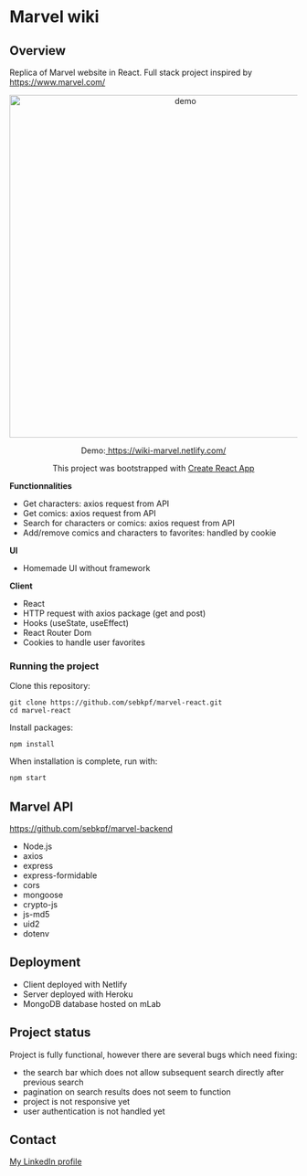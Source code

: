 # Marvel wiki

## Overview

Replica of Marvel website in React. Full stack project inspired by <a href="https://www.marvel.com/">https://www.marvel.com/</a>

<p align="center">
	<img
			width="600"
			alt="demo"
			src="https://github.com/sebkpf/marvel-react/blob/master/documentation/demo.png">
</p>

<p align="center">
  Demo:<a href="https://wiki-marvel.netlify.com/" target="_blank"> https://wiki-marvel.netlify.com/</a>
</p>
<p align="center">
 This project was bootstrapped with <a href=https://github.com/facebook/create-react-app. target="_blank">Create React App</a>
</p>

**Functionnalities**

- Get characters: axios request from API
- Get comics: axios request from API
- Search for characters or comics: axios request from API
- Add/remove comics and characters to favorites: handled by cookie

**UI**

- Homemade UI without framework

**Client**

- React
- HTTP request with axios package (get and post)
- Hooks (useState, useEffect)
- React Router Dom
- Cookies to handle user favorites

### Running the project

Clone this repository:

```
git clone https://github.com/sebkpf/marvel-react.git
cd marvel-react
```

Install packages:

```
npm install
```

When installation is complete, run with:

```bash
npm start
```

## Marvel API

<a href="https://github.com/sebkpf/marvel-backend">https://github.com/sebkpf/marvel-backend</a>

- Node.js
- axios
- express
- express-formidable
- cors
- mongoose
- crypto-js
- js-md5
- uid2
- dotenv

## Deployment

- Client deployed with Netlify
- Server deployed with Heroku
- MongoDB database hosted on mLab

## Project status

Project is fully functional, however there are several bugs which need fixing:

- the search bar which does not allow subsequent search directly after previous search
- pagination on search results does not seem to function
- project is not responsive yet
- user authentication is not handled yet

## Contact

<a href="https://www.linkedin.com/in/sebastienkempf/" target="_blank">My LinkedIn profile</a>
